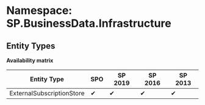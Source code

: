 # Namespace: SP.BusinessData.Infrastructure
## Entity Types

**Availability matrix**

Entity Type | SPO | SP 2019 | SP 2016 | SP 2013
----------|-----|---------|---------|--------
ExternalSubscriptionStore | ✔ | ✔ | ✔ | ✔
